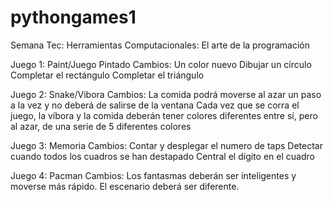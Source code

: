 # pythongames1
Semana Tec: Herramientas Computacionales: El arte de la programación

Juego 1: Paint/Juego Pintado 
Cambios: 
Un color nuevo
Dibujar un círculo
Completar el rectángulo
Completar el triángulo

Juego 2: Snake/Vibora
Cambios:
La comida podrá moverse al azar un paso a la vez y no deberá de salirse de la ventana
Cada vez que se corra el juego, la víbora y la comida deberán tener colores diferentes entre sí, pero al azar, de una serie de 5 diferentes colores

Juego 3: Memoria
Cambios: 
Contar y desplegar el numero de taps
Detectar cuando todos los cuadros se han destapado
Central el dígito en el cuadro

Juego 4: Pacman 
Cambios: 
Los fantasmas deberán ser inteligentes y moverse más rápido. El escenario deberá ser diferente.
